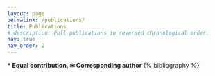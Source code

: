 ```yaml
---
layout: page
permalink: /publications/
title: Publications
# description: Full publications in reversed chronological order.
nav: true
nav_order: 2
---
```


<!-- _pages/publications.md -->
<div class="publications">
  <b>* Equal contribution, &#x2709; Corresponding author</b>
  {% bibliography %}
</div>
